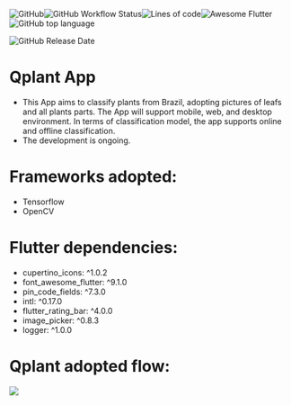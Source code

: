 ![GitHub](https://img.shields.io/github/license/hbgit/qplant?style=flat-square)![GitHub Workflow Status](https://img.shields.io/github/workflow/status/hbgit/qplant/Flutter%20CI?style=flat-square)![Lines of code](https://img.shields.io/tokei/lines/github/hbgit/qplant?style=flat-square)![Awesome Flutter](https://img.shields.io/badge/Awesome-Flutter-blue.svg?longCache=true&style=flat-square)![GitHub top language](https://img.shields.io/github/languages/top/hbgit/qplant?style=flat-square)

![GitHub Release Date](https://img.shields.io/github/release-date/hbgit/qplant?style=flat-square)

# Qplant   App
- This App aims to classify plants from Brazil, adopting pictures of leafs and all plants parts. The App will support mobile, web, and desktop environment. In terms of classification model, the app supports online and offline classification.
- The development is ongoing.

# Frameworks adopted:
- Tensorflow
- OpenCV

# Flutter dependencies:
- cupertino_icons: ^1.0.2
- font_awesome_flutter: ^9.1.0
- pin_code_fields: ^7.3.0
- intl: ^0.17.0
- flutter_rating_bar: ^4.0.0
- image_picker: ^0.8.3
- logger: ^1.0.0

# Qplant adopted flow:

[![](https://mermaid.ink/img/eyJjb2RlIjoiZ3JhcGggXG4gICAgQVtTdGFydCBBcHBdIC0tPiBCe0lkZW50aWZ5IHBsYXRmb3JtfVxuICAgIEIgLS0-fE9uZXwgQ1tmYTpmYS1tb2JpbGUgTW9iaWxlXVxuICAgIEIgLS0-fFR3b3wgRFtmYTpmYS1zaXRlbWFwIFdlYl1cbiAgICBCIC0tPnxUaHJlZXwgRVtmYTpmYS1kZXNrdG9wIERlc2t0b3BdXG4gICAgQyAtLT4gRltNb2RlbF1cbiAgICBEIC0tPiBGXG4gICAgRSAtLT4gRlxuICAgIEYgLS0-IEdbZmE6ZmEtY2xvdWQgT25saW5lIEFQSV1cbiAgICBGIC0tPiBIW2ZhOmZhLWNvZyBPZmZsaW5lIExpdGVdXG4gICAgRyAtLT4gSVtDbGFzc2lmY2F0aW9uXVxuICAgIEggLS0-IElcbiAgICBJIC0tPiB8UHJlcHJvY2Vzc2luZ3wgSltPcGVuQ1ZdXG4gICAgSSAtLT4gfERlZXAgTGVhcm5uaW5nfCBMW1RlbnNvcmZsb3ddIFxuICAgIEogLS0-IE1bZmE6ZmEtYm9vayBSZXBvcnRpbmcgYW5kIENhdGFsb2cgTWFrZXJdXG4gICAgTCAtLT4gTSAiLCJtZXJtYWlkIjp7InRoZW1lIjoiZGVmYXVsdCJ9LCJ1cGRhdGVFZGl0b3IiOmZhbHNlLCJhdXRvU3luYyI6dHJ1ZSwidXBkYXRlRGlhZ3JhbSI6ZmFsc2V9)](https://mermaid-js.github.io/mermaid-live-editor/edit/#eyJjb2RlIjoiZ3JhcGggXG4gICAgQVtTdGFydCBBcHBdIC0tPiBCe0lkZW50aWZ5IHBsYXRmb3JtfVxuICAgIEIgLS0-fE9uZXwgQ1tmYTpmYS1tb2JpbGUgTW9iaWxlXVxuICAgIEIgLS0-fFR3b3wgRFtmYTpmYS1zaXRlbWFwIFdlYl1cbiAgICBCIC0tPnxUaHJlZXwgRVtmYTpmYS1kZXNrdG9wIERlc2t0b3BdXG4gICAgQyAtLT4gRltNb2RlbF1cbiAgICBEIC0tPiBGXG4gICAgRSAtLT4gRlxuICAgIEYgLS0-IEdbZmE6ZmEtY2xvdWQgT25saW5lIEFQSV1cbiAgICBGIC0tPiBIW2ZhOmZhLWNvZyBPZmZsaW5lIExpdGVdXG4gICAgRyAtLT4gSVtDbGFzc2lmY2F0aW9uXVxuICAgIEggLS0-IElcbiAgICBJIC0tPiB8UHJlcHJvY2Vzc2luZ3wgSltPcGVuQ1ZdXG4gICAgSSAtLT4gfERlZXAgTGVhcm5uaW5nfCBMW1RlbnNvcmZsb3ddIFxuICAgIEogLS0-IE1bZmE6ZmEtYm9vayBSZXBvcnRpbmcgYW5kIENhdGFsb2cgTWFrZXJdXG4gICAgTCAtLT4gTSAiLCJtZXJtYWlkIjoie1xuICBcInRoZW1lXCI6IFwiZGVmYXVsdFwiXG59IiwidXBkYXRlRWRpdG9yIjpmYWxzZSwiYXV0b1N5bmMiOnRydWUsInVwZGF0ZURpYWdyYW0iOmZhbHNlfQ)
